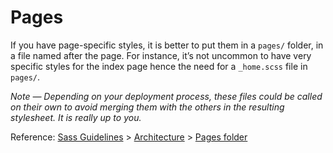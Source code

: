 # Pages

If you have page-specific styles, it is better to put them in a `pages/` folder, in a file named after the page. For instance, it’s not uncommon to have very specific styles for the index page hence the need for a `_home.scss` file in `pages/`.

*Note — Depending on your deployment process, these files could be called on their own to avoid merging them with the others in the resulting stylesheet. It is really up to you.*

Reference: [Sass Guidelines](http://sass-guidelin.es/) > [Architecture](http://sass-guidelin.es/#architecture) > [Pages folder](http://sass-guidelin.es/#pages-folder)
